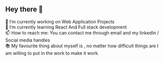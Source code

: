 ## Hey there 👋

<!--
**Akash-G3/Akash-G3** is a ✨ _special_ ✨ repository because its `README.md` (this file) appears on your GitHub profile.

Here are some ideas to get you started: -->

 🔭 I’m currently working on Web Application Projects </br>
 🌱 I’m currently learning React And Full stack development </br>
 📫 How to reach me: You can contact me through email and my linkedIn / Social media handles</br>
 📚  My favourite thing about myself is , no matter how difficult things are I am willing to put in the work to make it work.


